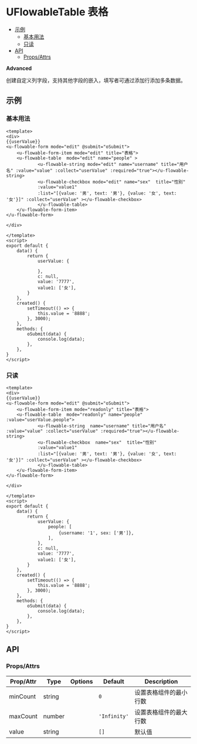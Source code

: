 <!-- 该 README.md 根据 api.yaml 和 docs/*.md 自动生成，为了方便在 GitHub 和 NPM 上查阅。如需修改，请查看源文件 -->

# UFlowableTable 表格

- [示例](#示例)
    - [基本用法](#基本用法)
    - [只读](#只读)
- [API]()
    - [Props/Attrs](#propsattrs)

**Advanced**

创建自定义列字段，支持其他字段的嵌入，填写者可通过添加行添加多条数据。

## 示例
### 基本用法

```vue
<template>
<div> 
{{userValue}}
<u-flowable-form mode="edit" @submit="oSubmit">
    <u-flowable-form-item mode="edit" title="表格">
    <u-flowable-table  mode="edit" name="people" >
            <u-flowable-string mode="edit" name="username" title="用户名" :value="value" :collect="userValue" :required="true"></u-flowable-string>
            <u-flowable-checkbox mode="edit" name="sex"  title="性别" 
            :value="value1"
            :list="[{value: '男', text: '男'}, {value: '女', text: '女'}]" :collect="userValue" ></u-flowable-checkbox>
            </u-flowable-table>
    </u-flowable-form-item>
</u-flowable-form>
        
</div>
   
</template>
<script>
export default {
    data() {
        return {
            userValue: {
               
            },
            c: null,
            value: '7777',
            value1: ['女'],
        }
    },
    created() {
        setTimeout(() => {
            this.value = '8888';
        }, 3000);
    },
    methods: {
        oSubmit(data) {
            console.log(data);
        },
    },
}
</script>
```

### 只读

```vue
<template>
<div> 
{{userValue}}
<u-flowable-form mode="edit" @submit="oSubmit">
    <u-flowable-form-item mode="readonly" title="表格">
    <u-flowable-table  mode="readonly" name="people" :value="userValue.people">
            <u-flowable-string  name="username" title="用户名" :value="value" :collect="userValue" :required="true"></u-flowable-string>
            <u-flowable-checkbox  name="sex"  title="性别" 
            :value="value1"
            :list="[{value: '男', text: '男'}, {value: '女', text: '女'}]" :collect="userValue" ></u-flowable-checkbox>
            </u-flowable-table>
    </u-flowable-form-item>
</u-flowable-form>
        
</div>
   
</template>
<script>
export default {
    data() {
        return {
            userValue: {
                people: [
                    {username: '1', sex: ['男']},
                ],
            },
            c: null,
            value: '7777',
            value1: ['女'],
        }
    },
    created() {
        setTimeout(() => {
            this.value = '8888';
        }, 3000);
    },
    methods: {
        oSubmit(data) {
            console.log(data);
        },
    },
}
</script>
```

## API
### Props/Attrs

| Prop/Attr | Type | Options | Default | Description |
| --------- | ---- | ------- | ------- | ----------- |
| minCount | string |  | `0` | 设置表格组件的最小行数 |
| maxCount | number |  | `'Infinity'` | 设置表格组件的最大行数 |
| value | string |  | `[]` | 默认值 |


